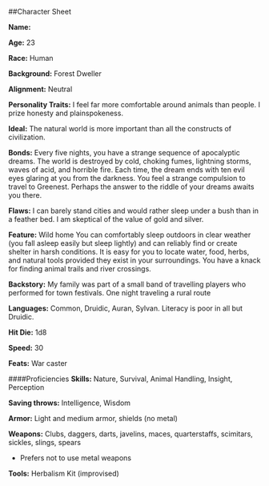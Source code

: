 ##Character Sheet

**Name:**

**Age:** 23

**Race:** Human

**Background:** Forest Dweller

**Alignment:** Neutral

**Personality Traits:** I feel far more comfortable around animals than people.
I prize honesty and plainspokeness.

**Ideal:** The natural world is more important than all the constructs of civilization.

**Bonds:** Every five nights, you have a strange sequence of apocalyptic dreams.
The world is destroyed by cold, choking fumes, lightning storms,
waves of acid, and horrible fire. Each time, the dream ends with ten evil eyes
glaring at you from the darkness. You feel a strange compulsion to travel to Greenest.
Perhaps the answer to the riddle of your dreams awaits you there.

**Flaws:** I can barely stand cities and would rather sleep under a bush
than in a feather bed.
I am skeptical of the value of gold and silver. 

**Feature:** Wild home
You can comfortably sleep outdoors in clear weather (you fall asleep easily but sleep lightly)
and can reliably find or create shelter in harsh conditions. It is easy for you to locate
water, food, herbs, and natural tools provided they exist in your surroundings.
You have a knack for finding animal trails and river crossings.

**Backstory:** My family was part of a small band of travelling players who performed
for town festivals. One night traveling a rural route

**Languages:** Common, Druidic, Auran, Sylvan. Literacy is poor in all but Druidic. 

**Hit Die:** 1d8

**Speed:** 30

**Feats:** War caster

####Proficiencies
**Skills:** Nature, Survival, Animal Handling, Insight, Perception

**Saving throws:** Intelligence, Wisdom

**Armor:** Light and medium armor, shields (no metal)

**Weapons:** Clubs, daggers, darts, javelins, maces, quarterstaffs, scimitars, sickles, slings, spears
  - Prefers not to use metal weapons

**Tools:** Herbalism Kit (improvised)
